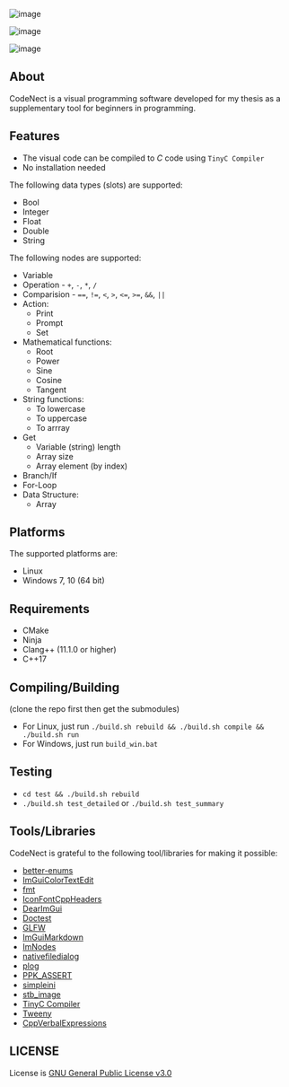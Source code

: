 <!-- ![image](https://raw.githubusercontent.com/flamendless/CodeNect-VPS/main/media/) -->

![image]({https://img.shields.io/badge/C%2B%2B-00599C?style=for-the-badge&logo=c%2B%2B&logoColor=white})

![image]({https://img.shields.io/badge/Windows-0078D6?style=for-the-badge&logo=windows&logoColor=white})

![image]({https://img.shields.io/badge/Linux-FCC624?style=for-the-badge&logo=linux&logoColor=black})

## About
CodeNect is a visual programming software developed for my thesis as a supplementary
tool for beginners in programming.

## Features
* The visual code can be compiled to *C* code using `TinyC Compiler`
* No installation needed

The following data types (slots) are supported:
* Bool
* Integer
* Float
* Double
* String

The following nodes are supported:
* Variable
* Operation - `+`, `-`, `*`, `/`
* Comparision - `==`, `!=`, `<`, `>`, `<=`, `>=`, `&&`, `||`
* Action:
	* Print
	* Prompt
	* Set
* Mathematical functions:
	* Root
	* Power
	* Sine
	* Cosine
	* Tangent
* String functions: 
	* To lowercase
	* To uppercase
	* To arrray
* Get
	* Variable (string) length
	* Array size
	* Array element (by index)
* Branch/If
* For-Loop
* Data Structure:
	* Array

## Platforms
The supported platforms are:
* Linux
* Windows 7, 10 (64 bit)

## Requirements
* CMake
* Ninja
* Clang++ (11.1.0 or higher)
* C++17

## Compiling/Building
(clone the repo first then get the submodules)
* For Linux, just run `./build.sh rebuild && ./build.sh compile && ./build.sh run`
* For Windows, just run `build_win.bat`

## Testing
* `cd test && ./build.sh rebuild`
* `./build.sh test_detailed` or `./build.sh test_summary`

## Tools/Libraries
CodeNect is grateful to the following tool/libraries for making it possible:
* [better-enums](https://github.com/aantron/better-enums)
* [ImGuiColorTextEdit](https://github.com/BalazsJako/ImGuiColorTextEdit)
* [fmt](https://github.com/fmtlib/fmt)
* [IconFontCppHeaders](https://github.com/juliettef/IconFontCppHeaders)
* [DearImGui](https://github.com/ocornut/imgui)
* [Doctest](https://github.com/onqtam/doctest)
* [GLFW](https://www.glfw.org/)
* [ImGuiMarkdown](https://github.com/juliettef/imgui_markdown)
* [ImNodes](https://github.com/rokups/ImNodes)
* [nativefiledialog](https://github.com/mlabbe/nativefiledialog/)
* [plog](https://github.com/SergiusTheBest/plog)
* [PPK_ASSERT](https://github.com/gpakosz/PPK_ASSERT)
* [simpleini](https://github.com/brofield/simpleini/)
* [stb_image](https://github.com/nothings/stb/blob/master/stb_image.h)
* [TinyC Compiler](https://bellard.org/tcc)
* [Tweeny](https://github.com/mobius3/tweeny)
* [CppVerbalExpressions](https://github.com/VerbalExpressions/CppVerbalExpressions/)

## LICENSE
License is [GNU General Public License v3.0](https://github.com/flamendless/CodeNect-VPS/blob/main/LICENSE)
